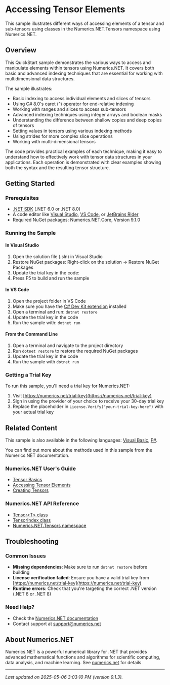 # Accessing Tensor Elements

This sample illustrates different ways of accessing elements of a tensor and sub-tensors using classes in the Numerics.NET.Tensors namespace using Numerics.NET.

## Overview

This QuickStart sample demonstrates the various ways to access and manipulate elements within tensors using 
Numerics.NET. It covers both basic and advanced indexing techniques that are essential for working with 
multidimensional data structures.

The sample illustrates:
- Basic indexing to access individual elements and slices of tensors
- Using C# 8.0's caret (^) operator for end-relative indexing
- Working with ranges and slices to access sub-tensors
- Advanced indexing techniques using integer arrays and boolean masks
- Understanding the difference between shallow copies and deep copies of tensors
- Setting values in tensors using various indexing methods
- Using strides for more complex slice operations
- Working with multi-dimensional tensors

The code provides practical examples of each technique, making it easy to understand how to effectively 
work with tensor data structures in your applications. Each operation is demonstrated with clear examples 
showing both the syntax and the resulting tensor structure.


## Getting Started

### Prerequisites

- [.NET SDK](https://dotnet.microsoft.com/download) (.NET 6.0 or .NET 8.0)
- A code editor like [Visual Studio](https://visualstudio.microsoft.com/), [VS Code](https://code.visualstudio.com/), or [JetBrains Rider](https://www.jetbrains.com/rider/)
- Required NuGet packages: Numerics.NET.Core, Version 9.1.0

### Running the Sample

#### In Visual Studio
1. Open the solution file (.sln) in Visual Studio
2. Restore NuGet packages: Right-click on the solution → Restore NuGet Packages
3. Update the trial key in the code:
4. Press F5 to build and run the sample

#### In VS Code

1. Open the project folder in VS Code
2. Make sure you have the [C# Dev Kit extension](https://marketplace.visualstudio.com/items?itemName=ms-dotnettools.csdevkit) installed
3. Open a terminal and run: `dotnet restore`
4. Update the trial key in the code 
5. Run the sample with: `dotnet run`

#### From the Command Line

1. Open a terminal and navigate to the project directory
2. Run `dotnet restore` to restore the required NuGet packages
3. Update the trial key in the code
4. Run the sample with `dotnet run`

### Getting a Trial Key

To run this sample, you'll need a trial key for Numerics.NET:

1. Visit [https://numerics.net/trial-key](https://numerics.net/trial-key)
2. Sign in using the provider of your choice to receive your 30-day trial key
3. Replace the placeholder in `License.Verify("your-trial-key-here")` with your actual trial key

## Related Content

This sample is also available in the following languages: 
[Visual Basic](https://github.com/NumericsDotNet/quickstart-visualbasic/tree/net8.0/linear-algebra/tensors/accessing-tensor-elements), [F#](https://github.com/NumericsDotNet/quickstart-fsharp/tree/net8.0/linear-algebra/tensors/accessing-tensor-elements).

You can find out more about the methods used in this sample from the Numerics.NET documentation.

### Numerics.NET User's Guide

- [Tensor Basics](https://numerics.net/documentation/latest/vector-and-matrix/tensors/tensor-basics)
- [Accessing Tensor Elements](https://numerics.net/documentation/latest/vector-and-matrix/tensors/accessing-tensor-elements)
- [Creating Tensors](https://numerics.net/documentation/latest/vector-and-matrix/tensors/creating-tensors)

### Numerics.NET API Reference

- [Tensor&lt;T&gt; class](https://numerics.net/documentation/latest/reference/numerics.net.tensors.tensor-1)
- [TensorIndex class](https://numerics.net/documentation/latest/reference/numerics.net.tensors.tensorindex)
- [Numerics.NET.Tensors namespace](https://numerics.net/documentation/latest/reference/numerics.net.tensors)


## Troubleshooting

### Common Issues

- **Missing dependencies**: Make sure to run `dotnet restore` before building
- **License verification failed**: Ensure you have a valid trial key from [https://numerics.net/trial-key](https://numerics.net/trial-key)
- **Runtime errors**: Check that you're targeting the correct .NET version (.NET 6 or .NET 8)

### Need Help?

- Check the [Numerics.NET documentation](https://numerics.net/documentation/)
- Contact support at [support@numerics.net](mailto:support@numerics.net?subject=AccessingTensorElements%20QuickStart%20Sample%20%28C%23%29)

## About Numerics.NET

Numerics.NET is a powerful numerical library for .NET that provides advanced mathematical 
functions and algorithms for scientific computing, data analysis, and machine learning.
See [numerics.net](https://numerics.net) for details.

---

_Last updated on 2025-05-06 3:03:10 PM (version 9.1.3)._
